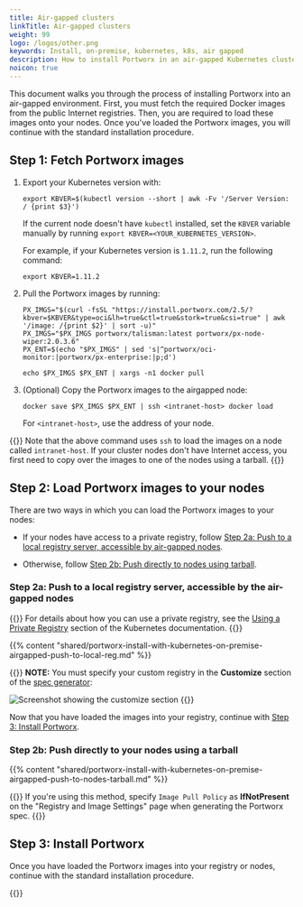 ```yaml
---
title: Air-gapped clusters
linkTitle: Air-gapped clusters
weight: 99
logo: /logos/other.png
keywords: Install, on-premise, kubernetes, k8s, air gapped
description: How to install Portworx in an air-gapped Kubernetes cluster
noicon: true
---
```


This document walks you through the process of installing Portworx into an air-gapped environment. First, you must fetch the required Docker images from the public Internet registries. Then, you are required to load these images onto your nodes. Once you've loaded the Portworx images, you will continue with the standard installation procedure.

## Step 1: Fetch Portworx images

1. Export your Kubernetes version with:

    ```text
    export KBVER=$(kubectl version --short | awk -Fv '/Server Version: / {print $3}')
    ```

    If the current node doesn't have `kubectl` installed, set the `KBVER` variable manually by running `export KBVER=<YOUR_KUBERNETES_VERSION>`.

    For example, if your Kubernetes version is `1.11.2`, run the following command:

    ```text
    export KBVER=1.11.2
    ```

2. Pull the Portworx images by running:

    ```text
    PX_IMGS="$(curl -fsSL "https://install.portworx.com/2.5/?kbver=$KBVER&type=oci&lh=true&ctl=true&stork=true&csi=true" | awk '/image: /{print $2}' | sort -u)"
    PX_IMGS="$PX_IMGS portworx/talisman:latest portworx/px-node-wiper:2.0.3.6"
    PX_ENT=$(echo "$PX_IMGS" | sed 's|^portworx/oci-monitor:|portworx/px-enterprise:|p;d')

    echo $PX_IMGS $PX_ENT | xargs -n1 docker pull
    ```

3. (Optional) Copy the Portworx images to the airgapped node:

    ```text
    docker save $PX_IMGS $PX_ENT | ssh <intranet-host> docker load
    ```

    For `<intranet-host>`, use the address of your node.

{{<info>}}
Note that the above command uses `ssh` to load the images on a node called `intranet-host`. If your cluster nodes don't have Internet access, you first need to copy over the images to one of the nodes using a tarball.
{{</info>}}

## Step 2: Load Portworx images to your nodes

There are two ways in which you can load the Portworx images to your nodes:

- If your nodes have access to a private registry, follow [Step 2a: Push to a local registry server, accessible by air-gapped nodes](#step-2a-push-to-a-local-registry-server-accessible-by-the-air-gapped-nodes).

- Otherwise, follow [Step 2b: Push directly to nodes using tarball](#step-2b-push-directly-to-your-nodes-using-a-tarball).

### Step 2a: Push to a local registry server, accessible by the air-gapped nodes

{{<info>}}
For details about how you can use a private registry, see the  [Using a Private Registry](https://kubernetes.io/docs/concepts/containers/images/#using-a-private-registry) section of the Kubernetes documentation.
{{</info>}}

{{% content "shared/portworx-install-with-kubernetes-on-premise-airgapped-push-to-local-reg.md" %}}

{{<info>}}
**NOTE:** You must specify your custom registry in the **Customize** section of the <a href="https://central.portworx.com" target="tab">spec generator</a>:

![Screenshot showing the customize section](/img/spec-generator-customize-section.png)
{{</info>}}


Now that you have loaded the images into your registry, continue with [Step 3: Install Portworx](#step-3-install-portworx).


### Step 2b: Push directly to your nodes using a tarball

{{% content "shared/portworx-install-with-kubernetes-on-premise-airgapped-push-to-nodes-tarball.md" %}}

{{<info>}}
If you're using this method, specify `Image Pull Policy` as **IfNotPresent** on the "Registry and Image Settings" page when generating the Portworx spec.
{{</info>}}

## Step 3: Install Portworx

Once you have loaded the Portworx images into your registry or nodes, continue with the standard installation procedure.

{{<homelist series2="k8s-airgapped">}}
